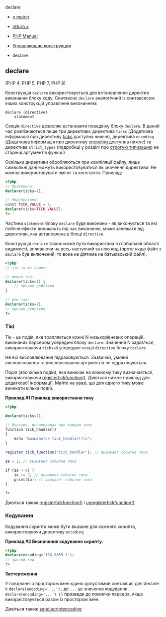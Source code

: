 declare

-   [« match](control-structures.match.html)
    
-   [return »](function.return.md)
    
-   [PHP Manual](index.md)
    
-   [Управляющие конструкции](language.control-structures.html)
    
-   declare
    

## declare

(PHP 4, PHP 5, PHP 7, PHP 8)

Конструкція `declare` використовується для встановлення директив виконання блоку коду. Синтаксис `declare` аналогічний із синтаксисом інших конструкцій управління виконанням:

```
declare (directive)
    statement
```

Секція `directive` дозволяє встановити поведінку блоку `declare`. В даний час розпізнаються лише три директиви: директива `ticks` (Додаткова інформація про директиву [ticks](control-structures.declare.html#control-structures.declare.ticks) доступна нижче), директива `encoding` (Додаткова інформація про директиву [encoding](control-structures.declare.html#control-structures.declare.encoding) доступна нижче) та директива `strict_types` (подробиці у розділі про [строгую типизацию](language.types.declarations.html#language.types.declarations.strict) на сторінці аргументів функції)

Оскільки директиви обробляються при компіляції файлу, лише символьні дані можуть використовуватися як значення директиви. Не можна використовувати змінні та константи. Приклад:

```php
<?php
// Правильно:
declare(ticks=1);

// Недопустимо:
const TICK_VALUE = 1;
declare(ticks=TICK_VALUE);
?>
```

Частина `statement` блоку `declare` буде виконано - як виконується та які побічні ефекти виникають під час виконання, може залежати від директиви, яка встановлена ​​в блоці `directive`

Конструкція `declare` також може бути використана в глобальній області видимості, впливаючи на весь наступний за нею код (проте якщо файл з `declare` був включений, то вона не діятиме на батьківський файл).

```php
<?php
// это то же самое:

// можно так:
declare(ticks=1) {
    // прочие действия
}

// или так:
declare(ticks=1);
// прочие действия
?>
```

### Тікі

Тік - це подія, яка трапляється кожні N низькорівневих операцій, виконаних парсером усередині блоку `declare`. Значення N задається, використовуючи `ticks=N` усередині секції `directive` блоку `declare`

Не всі висловлювання підраховуються. Зазвичай, умовні висловлювання та висловлювання аргументів не підраховуються.

Подія (або кілька подій), яка виникає на кожному тику визначається, використовуючи [registertickfunction()](function.register-tick-function.html). Дивіться нижче приклад для додаткової інформації. Майте на увазі, що для одного тику може виникати кілька подій.

**Приклад #1 Приклад використання тику**

```php
<?php

declare(ticks=1);

// Функция, исполняемая при каждом тике
function tick_handler()
{
    echo "Вызывается tick_handler()\n";
}

register_tick_function('tick_handler'); // вызывает событие тика

$a = 1; // вызывает событие тика

if ($a > 0) {
    $a += 2; // вызывает событие тика
    print($a); // вызывает событие тика
}

?>
```

Дивіться також [registertickfunction()](function.register-tick-function.html) і [unregistertickfunction()](function.unregister-tick-function.html)

### Кодування

Кодування скрипта може бути вказане для кожного скрипта, використовуючи директиву `encoding`

**Приклад #2 Визначення кодування скрипту.**

```php
<?php
declare(encoding='ISO-8859-1');
// прочий код
?>
```

**Застереження**

У поєднанні з простором імен єдино допустимий синтаксис для declare є `declare(encoding='...');` де `...` це значення кодування . `declare(encoding='...') {}` призведе до помилки парсера, якщо використовується разом із простором імен.

Дивіться також [zend.scriptencoding](ini.core.html#ini.zend.script-encoding)